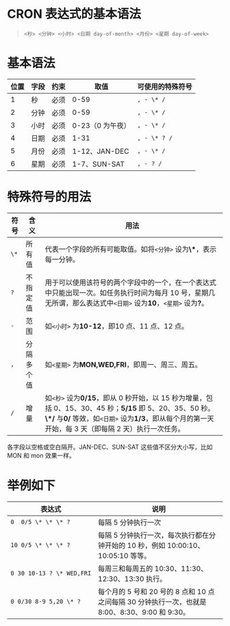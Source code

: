 # CRON 表达式的基本语法


> `<秒> <分钟> <小时> <日期 day-of-month> <月份> <星期 day-of-week>`

<!--more-->
# 基本语法
<table><thead><tr><th>位置</th><th>字段</th><th>约束</th><th>取值</th><th>可使用的特殊符号</th></tr></thead><tbody><tr><td>1</td><td>秒</td><td>必须</td><td>0-59</td><td><code>, - \* /</code></td></tr><tr><td>2</td><td>分钟</td><td>必须</td><td>0-59</td><td><code>, - \* /</code></td></tr><tr><td>3</td><td>小时</td><td>必须</td><td>0-23（0 为午夜）</td><td><code>, - \* /</code></td></tr><tr><td>4</td><td>日期</td><td>必须</td><td>1-31</td><td><code>, - \* ? /</code></td></tr><tr><td>5</td><td>月份</td><td>必须</td><td>1-12、JAN-DEC</td><td><code>, - \* /</code></td></tr><tr><td>6</td><td>星期</td><td>必须</td><td>1-7、SUN-SAT</td><td><code>, - ? /</code></td></tr></tbody></table>

# 特殊符号的用法
<table><thead><tr><th>符号</th><th>含义</th><th>用法</th></tr></thead><tbody><tr><td><code>\*</code></td><td>所有值</td><td>代表一个字段的所有可能取值。如将<code>&lt;分钟&gt;</code> 设为<strong>\*</strong>，表示每一分钟。</td></tr><tr><td><code>?</code></td><td>不指定值</td><td>用于可以使用该符号的两个字段中的一个，在一个表达式中只能出现一次。如任务执行时间为每月 10 号，星期几无所谓，那么表达式中<code>&lt;日期&gt;</code> 设为<strong>10</strong>，<code>&lt;星期&gt;</code> 设为<strong>?</strong>。</td></tr><tr><td><code>-</code></td><td>范围</td><td>如<code>&lt;小时&gt;</code> 为<strong>10-12</strong>，即10 点、11 点、12 点。</td></tr><tr><td><code>,</code></td><td><span class="text-nowrap">分隔多个值</span></td><td>如<code>&lt;星期&gt;</code> 为<strong>MON,WED,FRI</strong>，即周一、周三、周五。</td></tr><tr><td><code>/</code></td><td>增量</td><td>如<code>&lt;秒&gt;</code> 设为<strong>0/15</strong>，即从 0 秒开始，以 15 秒为增量，包括 0、15、30、45 秒；<strong>5/15</strong> 即 5、20、35、50 秒。<strong>\*/</strong> 与<strong>0/</strong> 等效，如<code>&lt;日期&gt;</code> 设为<strong>1/3</strong>，即从每个月的第一天开始，每 3 天（即每隔 2 天）执行一次任务。</td></tr></tbody></table>各字段以空格或空白隔开。JAN-DEC、SUN-SAT 这些值不区分大小写，比如 MON 和 mon 效果一样。
<h1 id="举例如下">举例如下</h1><table><thead><tr><th>表达式</th><th>说明</th></tr></thead><tbody><tr><td><code>0  0/5 \* \* \* ?</code></td><td>每隔 5 分钟执行一次</td></tr><tr><td><code>10 0/5 \* \* \* ?</code></td><td>每隔 5 分钟执行一次，每次执行都在分钟开始的 10 秒，例如 10:00:10、10:05:10 等等。</td></tr><tr><td><code style="white-space:nowrap;">0 30 10-13 ? \* WED,FRI</code></td><td>每周三和每周五的 10:30、11:30、12:30、13:30 执行。</td></tr><tr><td><code>0 0/30 8-9 5,20 \* ?</code></td><td>每个月的 5 号和 20 号的 8 点和 10 点之间每隔 30 分钟执行一次，也就是 8:00、8:30、9:00 和 9:30。</td></tr></tbody></table>
